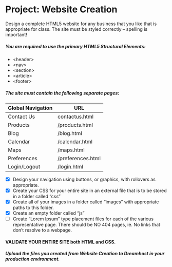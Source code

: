 # Project: Website Creation

Design a complete HTML5 website for any business that you like that is appropriate for class.
The site must be styled correctly – spelling is important!

##### You are required to use the primary HTML5 Structural Elements:
- \<header>
- \<nav>
- \<section>
- \<article>
- \<footer>

##### The site must contain the following separate pages:

Global Navigation | URL
---|---
Contact Us | contactus.html
Products | /products.html
Blog | /blog.html
Calendar | /calendar.html
Maps | /maps.html
Preferences | /preferences.html
Login/Logout | /login.html

- [x] Design your navigation using buttons, or graphics, with rollovers as appropriate.
- [x] Create your CSS for your entire site in an external file that is to be stored in a folder called “css”
- [x] Create all of your images in a folder called “images” with appropriate paths to this folder.
- [x] Create an empty folder called “js”
- [ ] Create “Lorem Ipsum” type placement files for each of the various representative page. There should be NO 404 pages, ie. No links that don’t resolve to a webpage.

#### VALIDATE YOUR ENTIRE SITE both HTML and CSS.

##### Upload the files you created from Website Creation to Dreamhost in your production environment.